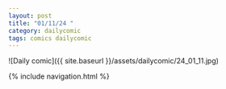 ```yaml
---
layout: post
title: "01/11/24 "
category: dailycomic
tags: comics dailycomic
---
```

![Daily comic]({{ site.baseurl }}/assets/dailycomic/24_01_11.jpg)

{% include navigation.html %}

